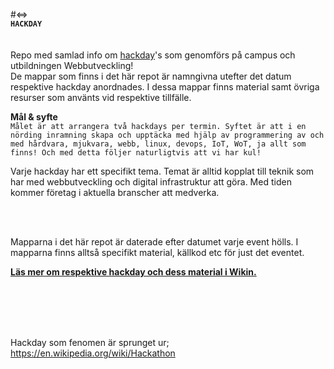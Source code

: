 
#<=>  
**`HACKDAY`**    
<br>
<br>
Repo med samlad info om <a href="http://hackdaymanifesto.com/">hackday</a>'s som genomförs på campus och utbildningen Webbutveckling!  
De mappar som finns i det här repot är namngivna utefter det datum respektive hackday anordnades. I dessa mappar finns material samt övriga resurser som använts vid respektive tillfälle.  


**Mål & syfte**  
`Målet är att arrangera två hackdays per termin. Syftet är att i en nörding inramning skapa och upptäcka med hjälp av programmering av och med hårdvara, mjukvara, webb, linux, devops, IoT, WoT, ja allt som finns! Och med detta följer naturligtvis att vi har kul!`  


Varje hackday har ett specifikt tema. Temat är alltid kopplat till teknik som har med webbutveckling och digital infrastruktur att göra. Med tiden kommer företag i aktuella branscher att medverka.  

<br>
<br>

Mapparna i det här repot är daterade efter datumet varje event hölls. I mapparna finns alltså specifikt material, källkod etc för just det eventet.




**<a href="https://github.com/dite-bth/hackday/wiki">Läs mer om respektive hackday och dess material i Wikin.</a>**




<br>
<br>
<br>
<br>



Hackday som fenomen är sprunget ur;  
https://en.wikipedia.org/wiki/Hackathon  

